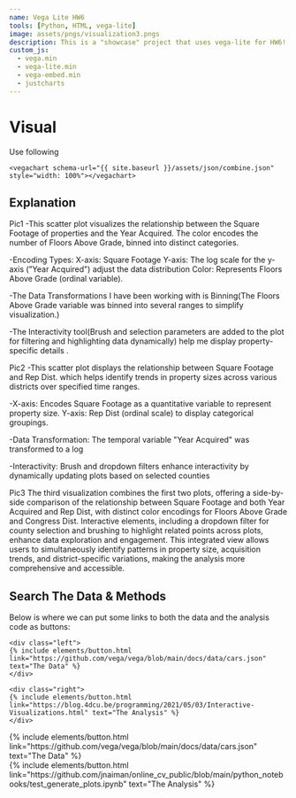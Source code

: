 ```yaml
---
name: Vega Lite HW6
tools: [Python, HTML, vega-lite]
image: assets/pngs/visualization3.pngs
description: This is a "showcase" project that uses vega-lite for HW6!
custom_js:
  - vega.min
  - vega-lite.min
  - vega-embed.min
  - justcharts
---
```


# Visual
Use following 

```
<vegachart schema-url="{{ site.baseurl }}/assets/json/combine.json" style="width: 100%"></vegachart>
```

<vegachart schema-url="{{ site.baseurl }}/assets/json/combine.json" style="width: 100%"></vegachart>




## Explanation
Pic1
-This scatter plot visualizes the relationship between the Square Footage of properties and the Year Acquired. The color encodes the number of Floors Above Grade, binned into distinct categories.

-Encoding Types:
X-axis: Square Footage 
Y-axis: The log scale for the y-axis ("Year Acquired")  adjust the data distribution
Color: Represents Floors Above Grade (ordinal variable).

-The Data Transformations I have been working with is Binning(The Floors Above Grade variable was binned into several ranges to simplify visualization.) 

-The Interactivity tool(Brush and selection parameters are added to the plot for filtering and highlighting data dynamically) help me display property-specific details .

Pic2
-This scatter plot displays the relationship between Square Footage and Rep Dist. which  helps identify trends in property sizes across various districts over specified time ranges.

-X-axis: Encodes Square Footage as a quantitative variable to represent property size. Y-axis: Rep Dist (ordinal scale) to display categorical groupings.

-Data Transformation: The temporal variable "Year Acquired" was transformed to a log 

-Interactivity: Brush and dropdown filters enhance interactivity by dynamically updating plots based on selected counties

Pic3
The third visualization combines the first two plots, offering a side-by-side comparison of the relationship between Square Footage and both Year Acquired and Rep Dist, with distinct color encodings for Floors Above Grade and Congress Dist. Interactive elements, including a dropdown filter for county selection and brushing to highlight related points across plots, enhance data exploration and engagement. This integrated view allows users to simultaneously identify patterns in property size, acquisition trends, and district-specific variations, making the analysis more comprehensive and accessible.


## Search The Data & Methods

Below is where we can put some links to both the data and the analysis code as buttons:

```
<div class="left">
{% include elements/button.html link="https://github.com/vega/vega/blob/main/docs/data/cars.json" text="The Data" %}
</div>

<div class="right">
{% include elements/button.html link="https://blog.4dcu.be/programming/2021/05/03/Interactive-Visualizations.html" text="The Analysis" %}
</div>
```

<!-- these are written in a combo of html and liquid --> 

<div class="left">
{% include elements/button.html link="https://github.com/vega/vega/blob/main/docs/data/cars.json" text="The Data" %}
</div>

<div class="right">
{% include elements/button.html link="https://github.com/jnaiman/online_cv_public/blob/main/python_notebooks/test_generate_plots.ipynb" text="The Analysis" %}
</div>

